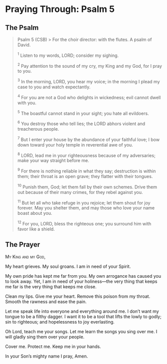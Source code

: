 # Praying Through: Psalm 5

## The Psalm

>Psalm 5 (CSB)  >
><sup></sup> For the choir director: with the flutes. A psalm of David. 
>
><sup>1</sup> Listen to my words, LORD; consider my sighing. 
>
><sup>2</sup> Pay attention to the sound of my cry, my King and my God, for I pray to you. 
>
><sup>3</sup> In the morning, LORD, you hear my voice; in the morning I plead my case to you and watch expectantly. 
>
><sup>4</sup> For you are not a God who delights in wickedness; evil cannot dwell with you. 
>
><sup>5</sup> The boastful cannot stand in your sight; you hate all evildoers. 
>
><sup>6</sup> You destroy those who tell lies; the LORD abhors violent and treacherous people. 
>
><sup>7</sup> But I enter your house by the abundance of your faithful love; I bow down toward your holy temple in reverential awe of you. 
>
><sup>8</sup> LORD, lead me in your righteousness because of my adversaries; make your way straight before me. 
>
><sup>9</sup> For there is nothing reliable in what they say; destruction is within them; their throat is an open grave; they flatter with their tongues. 
>
><sup>10</sup> Punish them, God; let them fall by their own schemes. Drive them out because of their many crimes, for they rebel against you. 
>
><sup>11</sup> But let all who take refuge in you rejoice; let them shout for joy forever. May you shelter them, and may those who love your name boast about you. 
>
><sup>12</sup> For you, LORD, bless the righteous one; you surround him with favor like a shield.

## The Prayer

<div style="font-variant: small-caps;">
  My King and my God,
</div>


My heart grieves. My soul groans. I am in need of your Spirit.

My own pride has kept me far from you. My own arrogance has caused you to look away. Yet, I am in need of your holiness—the very thing that keeps me far is the very thing that keeps me close.

Clean my lips.
Give me your heart.
Remove this poison from my throat. Smooth the rawness and ease the pain.

Let me speak life into everyone and everything around me.
I don’t want my tongue to be a filthy dagger. I want it to be a tool that lifts the lowly to godly; sin to righteous; and hopelessness to joy everlasting.

Oh Lord, teach me your songs.
Let me learn the songs you sing over me. I will gladly sing them over your people.

Cover me. Protect me. Keep me in your hands.

In your Son’s mighty name I pray,
Amen.

